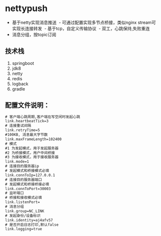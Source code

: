 # nettypush
  - 基于netty实现消息推送
  - 可通过配置实现多节点桥接，类似nginx stream可实现长连接转发
  - 基于tcp，自定义传输协议
  - 双工，心跳保持,失败重连
  - 消息分组，按topic订阅

## 技术栈
  1. springboot
  2. jdk8
  3. netty
  4. redis
  5. logback
  7. gradle

## 配置文件说明：
```xml
# 客户端心跳周期,客户端在写空闲时发起心跳
link.heartbeatTick=3
# 连接重试间隔
link.retryTime=5
#100KB, 消息最大字节数
link.maxFrameLength=102400
# 模式
#1 为发起模式，用于发起服务器
#2 为桥接模式，用户中间桥接
#3 为接收模式，用于接收服务器
link.mode=1
# 连接目的服务器ip
# 发起模式和桥接模式必填
link.connToIp=127.0.0.1
# 连接目的服务器端口
# 发起模式和桥接桥接必填
link.connToPort=30003
# 监听端口
# 桥接和接收模式必填
link.listenPort=
# 消息分组
link.group=NC_LINK
# 发起身份/设备标识
link.identity=aj4afv57
# 是否开启日志打印,默认false
link.logging=true
```


